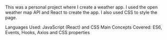 This was a personal project where I create a weather app. I used the open weather map API and React to create the app. 
I also used CSS to style the page.

Languages Used: JavaScript (React) and CSS
Main Concepts Covered: ES6, Events, Hooks, Axios and CSS properties
